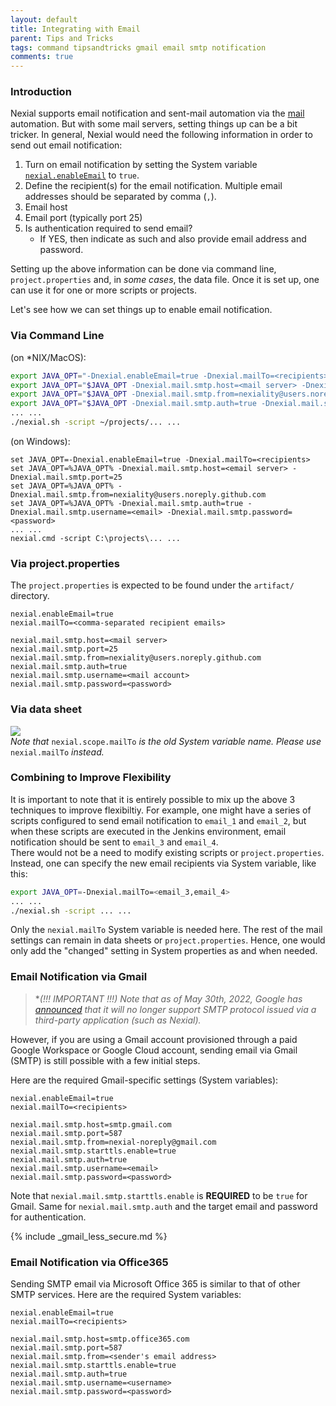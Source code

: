 ```yaml
---
layout: default
title: Integrating with Email
parent: Tips and Tricks
tags: command tipsandtricks gmail email smtp notification
comments: true
---
```



### Introduction
Nexial supports email notification and sent-mail automation via the [mail](../commands/mail/index) automation.  But
with some mail servers, setting things up can be a bit tricker.  In general, Nexial would need the following information
in order to send out email notification:

1. Turn on email notification by setting the System variable [`nexial.enableEmail`](../systemvars/index#nexia.enableEmail) 
   to `true`.
2. Define the recipient(s) for the email notification.  Multiple email addresses should be separated by comma (`,`).
3. Email host
4. Email port (typically port 25)
5. Is authentication required to send email?
   - If YES, then indicate as such and also provide email address and password.

Setting up the above information can be done via command line, `project.properties` and, in _some cases_, the data
file. Once it is set up, one can use it for one or more scripts or projects.

Let's see how we can set things up to enable email notification.

### Via Command Line

(on *NIX/MacOS):<br/>
```bash
export JAVA_OPT="-Dnexial.enableEmail=true -Dnexial.mailTo=<recipients> "
export JAVA_OPT="$JAVA_OPT -Dnexial.mail.smtp.host=<mail server> -Dnexial.mail.smtp.port=25 "
export JAVA_OPT="$JAVA_OPT -Dnexial.mail.smtp.from=nexiality@users.noreply.github.com "
export JAVA_OPT="$JAVA_OPT -Dnexial.mail.smtp.auth=true -Dnexial.mail.smtp.username=<email> -Dnexial.mail.smtp.password=<password>"
... ...
./nexial.sh -script ~/projects/... ...
```

(on Windows):<br/>
```batch
set JAVA_OPT=-Dnexial.enableEmail=true -Dnexial.mailTo=<recipients> 
set JAVA_OPT=%JAVA_OPT% -Dnexial.mail.smtp.host=<email server> -Dnexial.mail.smtp.port=25 
set JAVA_OPT=%JAVA_OPT% -Dnexial.mail.smtp.from=nexiality@users.noreply.github.com  
set JAVA_OPT=%JAVA_OPT% -Dnexial.mail.smtp.auth=true -Dnexial.mail.smtp.username=<email> -Dnexial.mail.smtp.password=<password>   
... ...
nexial.cmd -script C:\projects\... ...
```

### Via project.properties
The `project.properties` is expected to be found under the `artifact/` directory.

```properties
nexial.enableEmail=true
nexial.mailTo=<comma-separated recipient emails>

nexial.mail.smtp.host=<mail server>
nexial.mail.smtp.port=25
nexial.mail.smtp.from=nexiality@users.noreply.github.com
nexial.mail.smtp.auth=true
nexial.mail.smtp.username=<mail account>
nexial.mail.smtp.password=<password>
```


### Via data sheet
![](image/IntegratingNexialWithEmail_01.png)<br/>
_Note that_ `nexial.scope.mailTo` _is the old System variable name. Please use_ `nexial.mailTo` _instead._


### Combining to Improve Flexibility
It is important to note that it is entirely possible to mix up the above 3 techniques to improve flexibiltiy.  For 
example, one might have a series of scripts configured to send email notification to `email_1` and `email_2`, but when 
these scripts are executed in the Jenkins environment, email notification should be sent to `email_3` and `email_4`.  
There would not be a need to modify existing scripts or `project.properties`.  Instead, one can specify the new email 
recipients via System variable, like this:

```bash
export JAVA_OPT=-Dnexial.mailTo=<email_3,email_4>
... ...
./nexial.sh -script ... ...
```

Only the `nexial.mailTo` System variable is needed here.  The rest of the mail settings can remain in data sheets or
`project.properties`.  Hence, one would only add the "changed" setting in System properties as and when needed.


### Email Notification via Gmail
> **(!!! IMPORTANT !!!) Note that as of May 30th, 2022, Google has
> <a href="https://support.google.com/accounts/answer/6010255?hl=en" class="external-link" target="_nexial_link">announced</a>
> that it will no longer support SMTP protocol issued via a third-party application (such as Nexial).*

However, if you are using a Gmail account provisioned through a paid Google Workspace or Google Cloud account, sending 
email via Gmail (SMTP) is still possible with a few initial steps.

Here are the required Gmail-specific settings (System variables):

```properties
nexial.enableEmail=true
nexial.mailTo=<recipients>

nexial.mail.smtp.host=smtp.gmail.com
nexial.mail.smtp.port=587
nexial.mail.smtp.from=nexial-noreply@gmail.com
nexial.mail.smtp.starttls.enable=true
nexial.mail.smtp.auth=true
nexial.mail.smtp.username=<email>
nexial.mail.smtp.password=<password>
```

Note that `nexial.mail.smtp.starttls.enable` is **REQUIRED** to be `true` for Gmail.  Same for `nexial.mail.smtp.auth` 
and the target email and password for authentication.

{% include _gmail_less_secure.md %}


### Email Notification via Office365
Sending SMTP email via Microsoft Office 365 is similar to that of other SMTP services. Here are the required System 
variables:

```properties
nexial.enableEmail=true
nexial.mailTo=<recipients>

nexial.mail.smtp.host=smtp.office365.com
nexial.mail.smtp.port=587
nexial.mail.smtp.from=<sender's email address>
nexial.mail.smtp.starttls.enable=true
nexial.mail.smtp.auth=true
nexial.mail.smtp.username=<username>
nexial.mail.smtp.password=<password>
```

